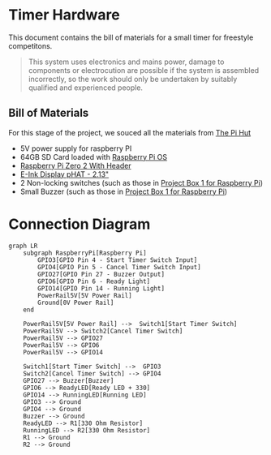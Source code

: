 # Timer Hardware

This document contains the bill of materials for a small timer for freestyle competitons.

> This system uses electronics and mains power, damage to components or electrocution are possible if the system is assembled incorrectly, so the work should only be undertaken by suitably qualified and experienced people.

## Bill of Materials

For this stage of the project, we souced all the materials from [The Pi Hut](https://thepihut.com/)

- 5V power supply for raspberry PI
- 64GB SD Card loaded with [Raspberry Pi OS](https://www.raspberrypi.com/software/)
- [Raspberry Pi Zero 2 With Header](https://thepihut.com/products/raspberry-pi-zero-2?variant=43855634497731)
- [E-Ink Display pHAT - 2.13"](https://thepihut.com/products/eink-display-phat-2-13-250x122)
- 2 Non-locking switches (such as those in [Project Box 1 for Raspberry Pi](https://thepihut.com/products/project-box-1-for-raspberry-pi))
- Small Buzzer (such as those in [Project Box 1 for Raspberry Pi](https://thepihut.com/products/project-box-1-for-raspberry-pi))

# Connection Diagram

```mermaid
graph LR
    subgraph RaspberryPi[Raspberry Pi]
        GPIO3[GPIO Pin 4 - Start Timer Switch Input]
        GPIO4[GPIO Pin 5 - Cancel Timer Switch Input]
        GPIO27[GPIO Pin 27 - Buzzer Output]
        GPIO6[GPIO Pin 6 - Ready Light]
        GPIO14[GPIO Pin 14 - Running Light]
        PowerRail5V[5V Power Rail]
        Ground[0V Power Rail]
    end

    PowerRail5V[5V Power Rail] -->  Switch1[Start Timer Switch]
    PowerRail5V --> Switch2[Cancel Timer Switch]
    PowerRail5V --> GPIO27
    PowerRail5V --> GPIO6
    PowerRail5V --> GPIO14

    Switch1[Start Timer Switch] -->  GPIO3
    Switch2[Cancel Timer Switch] --> GPIO4
    GPIO27 --> Buzzer[Buzzer]
    GPIO6 --> ReadyLED[Ready LED + 330]
    GPIO14 --> RunningLED[Running LED]
    GPIO3 --> Ground
    GPIO4 --> Ground
    Buzzer --> Ground
    ReadyLED --> R1[330 Ohm Resistor]
    RunningLED --> R2[330 Ohm Resistor]
    R1 --> Ground
    R2 --> Ground


```
